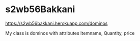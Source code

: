 # s2wb56Bakkani
https://s2wb56bakkani.herokuapp.com/dominos

My class is dominos with attributes Itemname, Quantity, price
